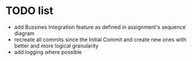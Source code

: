 # TODO list

- add Bussines Integration feature as defined in assignment's sequence diagram
- recreate all commits since the Initial Commit and create new ones with better and more logical granularity
- add logging where possible